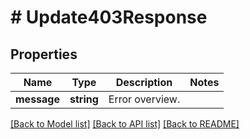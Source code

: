 # # Update403Response

## Properties

Name | Type | Description | Notes
------------ | ------------- | ------------- | -------------
**message** | **string** | Error overview. |

[[Back to Model list]](../../README.md#models) [[Back to API list]](../../README.md#endpoints) [[Back to README]](../../README.md)
